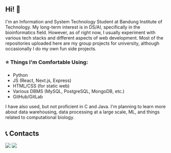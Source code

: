 ## Hi! 👋
I'm an Information and System Technology Student at Bandung Institute of Technology. My long-term interest is in DS/AI, specifically in the bioinformatics field. However, as of right now, I usually experiment with various tech stacks and different aspects of web development. Most of the repositories uploaded here are my group projects for university, although occasionally I do my own fun side projects.

### ⭐ Things I'm Comfortable Using:
- Python
- JS (React, Next.js, Express)
- HTML/CSS (for static web)
- Various DBMS (MySQL, PostgreSQL, MongoDB, etc.)
- GitHub/GitLab
  
I have also used, but not proficient in C and Java.
I'm planning to learn more about data warehousing, data processing at a large scale, ML, and things related to computational biology.

## 📞 Contacts

<a href="https://www.linkedin.com/in/rayhanmp/"><img src="https://img.shields.io/badge/-rayhammp-blue?style=flat-square&logo=Linkedin&logoColor=white/"></a>
<a href="https://www.instagram.com/rayhanmhw/"><img src="https://img.shields.io/badge/-@rayhanmhw-333333?style=flat-square&logo=instagram&logoColor=white/">
